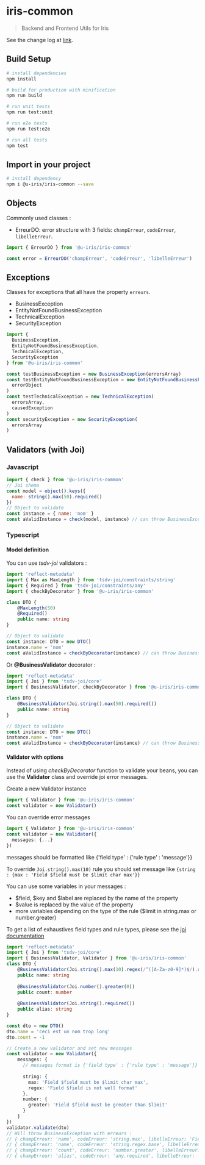 # iris-common

> Backend and Frontend Utils for Iris

See the change log at [link](release-notes.md).

## Build Setup

```bash
# install dependencies
npm install

# build for production with minification
npm run build

# run unit tests
npm run test:unit

# run e2e tests
npm run test:e2e

# run all tests
npm test
```

## Import in your project

```bash
# install dependency
npm i @u-iris/iris-common --save
```

## Objects

Commonly used classes :

- ErreurDO: error structure with 3 fields: `champErreur`, `codeErreur`, `libelleErreur`.

```js
import { ErreurDO } from '@u-iris/iris-common'

const error = ErreurDO('champErreur', 'codeErreur', 'libelleErreur')
```

## Exceptions

Classes for exceptions that all have the property `erreurs`.

- BusinessException
- EntityNotFoundBusinessException
- TechnicalException
- SecurityException

```js
import {
  BusinessException,
  EntityNotFoundBusinessException,
  TechnicalException,
  SecurityException
} from '@u-iris/iris-common'

const testBusinessException = new BusinessException(errorsArray)
const testEntityNotFoundBusinessException = new EntityNotFoundBusinessException(
  errorObject
)
const testTechnicalException = new TechnicalException(
  errorsArray,
  causedException
)
const securityException = new SecurityException(
  errorsArray
)
```

## Validators (with Joi)

### Javascript
```javascript
import { check } from '@u-iris/iris-common'
// Joi shema
const model = object().keys({
  name: string().max(50).required()
})
// Object to validate
const instance = { name: 'nom' }
const aValidInstance = check(model, instance) // can throw BusinessException if instance of not valid
```

### Typescript

#### Model definition

You can use _tsdv-joi_ validators :

```typescript
import 'reflect-metadata'
import { Max as MaxLength } from 'tsdv-joi/constraints/string'
import { Required } from 'tsdv-joi/constraints/any'
import { checkByDecorator } from '@u-iris/iris-common'

class DTO {
    @MaxLength(50)
    @Required()
    public name: string
}

// Object to validate
const instance: DTO = new DTO()
instance.name = 'nom'
const aValidInstance = checkByDecorator(instance) // can throw BusinessException if instance of not valid
```

Or **@BusinessValidator** decorator :

```typescript
import 'reflect-metadata'
import { Joi } from 'tsdv-joi/core'
import { BusinessValidator, checkByDecorator } from '@u-iris/iris-common'

class DTO {
    @BusinessValidator(Joi.string().max(50).required())
    public name: string
}

// Object to validate
const instance: DTO = new DTO()
instance.name = 'nom'
const aValidInstance = checkByDecorator(instance) // can throw BusinessException if instance of not valid
```

#### Validator with options

Instead of using _checkByDecorator_ function to validate your beans, you can use the **Validator** class and override joi error messages.

Create a new Validator instance

```typescript
import { Validator } from '@u-iris/iris-common'
const validator = new Validator()
```

You can override error messages

```typescript
import { Validator } from '@u-iris/iris-common'
const validator = new Validator({
  messages: {...}
})
```
messages should be formatted like {'field type' : {'rule type' : 'message'}}

To override `Joi.string().max(10)` rule you should set message like `{string : {max : 'Field $field must be $limit char max'}}`

You can use some variables in your messages : 
- $field, $key and $label are replaced by the name of the property
- $value is replaced by the value of the property
- more variables depending on the type of the rule ($limit in string.max or number.greater)
 
To get a list of exhaustives field types and rule types, please see the [joi documentation](https://github.com/hapijs/joi)

```typescript
import 'reflect-metadata'
import { Joi } from 'tsdv-joi/core'
import { BusinessValidator, Validator } from '@u-iris/iris-common'
class DTO {
    @BusinessValidator(Joi.string().max(10).regex(/^([A-Za-z0-9]*)$/).required())
    public name: string
    
    @BusinessValidator(Joi.number().greater(0))
    public count: number
    
    @BusinessValidator(Joi.string().required())
    public alias: string
}

const dto = new DTO()
dto.name = 'ceci est un nom trop long'
dto.count = -1

// Create a new validator and set new messages
const validator = new Validator({
    messages: {
      // messages format is {'field type' : {'rule type' : 'message'}}
      
      string: {
        max: 'Field $field must be $limit char max',
        regex: 'Field $field is not well format'
      },
      number: {
        greater: 'Field $field must be greater than $limit'
      }
    }
})
validator.validate(dto)
// Will throw BusinessException with erreurs :
// { champErreur: 'name', codeErreur: 'string.max', libelleErreur: 'Field name must be 10 char max' } <- libelleErreur overriden by options
// { champErreur: 'name', codeErreur: 'string.regex.base', libelleErreur: 'Field name is not well format' } <- libelleErreur overriden by options
// { champErreur: 'count', codeErreur: 'number.greater', libelleErreur: 'Field count must be greater than 0' } <- libelleErreur overriden by options
// { champErreur: 'alias', codeErreur: 'any.required', libelleErreur: '"alias" is required' } <- libelleErreur not overriden
```

